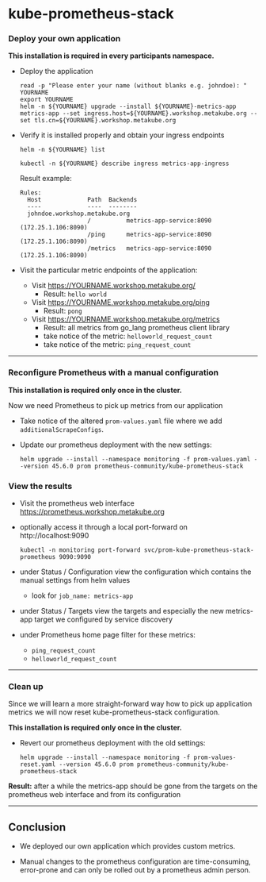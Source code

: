 # kube-prometheus-stack

### Deploy your own application

**This installation is required in every participants namespace.**

* Deploy the application

  ```shell
  read -p "Please enter your name (without blanks e.g. johndoe): " YOURNAME
  export YOURNAME
  helm -n ${YOURNAME} upgrade --install ${YOURNAME}-metrics-app metrics-app --set ingress.host=${YOURNAME}.workshop.metakube.org --set tls.cn=${YOURNAME}.workshop.metakube.org
  ```

* Verify it is installed properly and obtain your ingress endpoints

  ```shell
  helm -n ${YOURNAME} list
  ```

  ```shell
  kubectl -n ${YOURNAME} describe ingress metrics-app-ingress
  ```

  Result example:
  
  ```shell
  Rules:
    Host             Path  Backends
    ----             ----  --------
    johndoe.workshop.metakube.org  
                     /          metrics-app-service:8090 (172.25.1.106:8090)
                     /ping      metrics-app-service:8090 (172.25.1.106:8090)
                     /metrics   metrics-app-service:8090 (172.25.1.106:8090)
  ```

* Visit the particular metric endpoints of the application:
  * Visit https://YOURNAME.workshop.metakube.org/
    * Result: `hello world`
  * Visit https://YOURNAME.workshop.metakube.org/ping
    * Result: `pong`
  * Visit https://YOURNAME.workshop.metakube.org/metrics
    * Result: all metrics from go_lang prometheus client library
    * take notice of the metric: `helloworld_request_count`
    * take notice of the metric: `ping_request_count`

---

### Reconfigure Prometheus with a manual configuration

**This installation is required only once in the cluster.**

Now we need Prometheus to pick up metrics from our application

* Take notice of the altered `prom-values.yaml` file where we add `additionalScrapeConfigs`.

* Update our prometheus deployment with the new settings:

  ```shell
  helm upgrade --install --namespace monitoring -f prom-values.yaml --version 45.6.0 prom prometheus-community/kube-prometheus-stack
  ```

### View the results

* Visit the prometheus web interface https://prometheus.workshop.metakube.org

* optionally access it through a local port-forward on http://localhost:9090

  `kubectl -n monitoring port-forward svc/prom-kube-prometheus-stack-prometheus 9090:9090`

* under Status / Configuration view the configuration which contains the manual settings from helm values
  * look for `job_name: metrics-app`

* under Status / Targets view the targets and especially the new metrics-app target we configured by service discovery

* under Prometheus home page filter for these metrics:
  * `ping_request_count`
  * `helloworld_request_count`

---

### Clean up

Since we will learn a more straight-forward way how to pick up application metrics
we will now reset kube-prometheus-stack configuration.

**This installation is required only once in the cluster.**

* Revert our prometheus deployment with the old settings:

  ```shell
  helm upgrade --install --namespace monitoring -f prom-values-reset.yaml --version 45.6.0 prom prometheus-community/kube-prometheus-stack
  ```
**Result:** after a while the metrics-app should be gone from the targets on the prometheus web interface 
and from its configuration

---

## Conclusion

* We deployed our own application which provides custom metrics.

* Manual changes to the prometheus configuration are time-consuming, error-prone and
can only be rolled out by a prometheus admin person.
